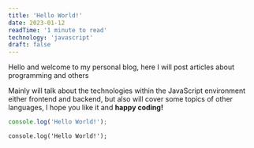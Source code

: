 ```yaml
---
title: 'Hello World!'
date: 2023-01-12
readTime: '1 minute to read'
technology: 'javascript'
draft: false
---
```


Hello and welcome to my personal blog, here I will post articles about programming and others

Mainly will talk about the technologies within the JavaScript environment either frontend and backend, but also will cover some topics of other languages, I hope you like it and **happy coding!**

```javascript
console.log('Hello World!');
```

```{.astro}
console.log('Hello World!');
```
